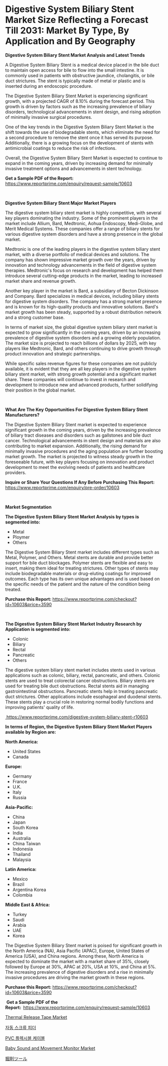 <p><h1>Digestive System Biliary Stent Market Size Reflecting a Forecast Till 2031: Market By Type, By Application and By Geography</h1></p><p><strong>Digestive System Biliary Stent Market Analysis and Latest Trends</strong></p>
<p><p>A Digestive System Biliary Stent is a medical device placed in the bile duct to maintain open access for bile to flow into the small intestine. It is commonly used in patients with obstructive jaundice, cholangitis, or bile duct strictures. The stent is typically made of metal or plastic and is inserted during an endoscopic procedure.</p><p>The Digestive System Biliary Stent Market is experiencing significant growth, with a projected CAGR of 8.10% during the forecast period. This growth is driven by factors such as the increasing prevalence of biliary disorders, technological advancements in stent design, and rising adoption of minimally invasive surgical procedures.</p><p>One of the key trends in the Digestive System Biliary Stent Market is the shift towards the use of biodegradable stents, which eliminate the need for a second procedure to remove the stent once it has served its purpose. Additionally, there is a growing focus on the development of stents with antimicrobial coatings to reduce the risk of infections.</p><p>Overall, the Digestive System Biliary Stent Market is expected to continue to expand in the coming years, driven by increasing demand for minimally invasive treatment options and advancements in stent technology.</p></p>
<p><strong>Get a Sample PDF of the Report:&nbsp;</strong> <a href="https://www.reportprime.com/enquiry/request-sample/10603">https://www.reportprime.com/enquiry/request-sample/10603</a></p>
<p>&nbsp;</p>
<p><strong>Digestive System Biliary Stent Major Market Players</strong></p>
<p><p>The digestive system biliary stent market is highly competitive, with several key players dominating the industry. Some of the prominent players in the market include Allium, Bard, Medtronic, Aohua Endoscopy, Medi-Globe, and Merit Medical Systems. These companies offer a range of biliary stents for various digestive system disorders and have a strong presence in the global market.</p><p>Medtronic is one of the leading players in the digestive system biliary stent market, with a diverse portfolio of medical devices and solutions. The company has shown impressive market growth over the years, driven by innovation and technology advancements in the field of digestive system therapies. Medtronic's focus on research and development has helped them introduce several cutting-edge products in the market, leading to increased market share and revenue growth.</p><p>Another key player in the market is Bard, a subsidiary of Becton Dickinson and Company. Bard specializes in medical devices, including biliary stents for digestive system disorders. The company has a strong market presence and is known for its high-quality products and innovative solutions. Bard's market growth has been steady, supported by a robust distribution network and a strong customer base.</p><p>In terms of market size, the global digestive system biliary stent market is expected to grow significantly in the coming years, driven by an increasing prevalence of digestive system disorders and a growing elderly population. The market size is projected to reach billions of dollars by 2025, with key players like Medtronic, Bard, and others continuing to drive growth through product innovation and strategic partnerships.</p><p>While specific sales revenue figures for these companies are not publicly available, it is evident that they are all key players in the digestive system biliary stent market, with strong growth potential and a significant market share. These companies will continue to invest in research and development to introduce new and advanced products, further solidifying their position in the global market.</p></p>
<p>&nbsp;</p>
<p><strong>What Are The Key Opportunities For Digestive System Biliary Stent Manufacturers?</strong></p>
<p><p>The Digestive System Biliary Stent market is expected to experience significant growth in the coming years, driven by the increasing prevalence of biliary tract diseases and disorders such as gallstones and bile duct cancer. Technological advancements in stent design and materials are also contributing to market expansion. Additionally, the rising demand for minimally invasive procedures and the aging population are further boosting market growth. The market is projected to witness steady growth in the foreseeable future, with key players focusing on innovation and product development to meet the evolving needs of patients and healthcare providers.</p></p>
<p><strong>Inquire or Share Your Questions If Any Before Purchasing This Report:</strong> <a href="https://www.reportprime.com/enquiry/pre-order/10603">https://www.reportprime.com/enquiry/pre-order/10603</a></p>
<p>&nbsp;</p>
<p><strong>Market Segmentation</strong></p>
<p><strong>The Digestive System Biliary Stent Market Analysis by types is segmented into:</strong></p>
<p><ul><li>Metal</li><li>Ploymer</li><li>Others</li></ul></p>
<p><p>The Digestive System Biliary Stent market includes different types such as Metal, Polymer, and Others. Metal stents are durable and provide better support for bile duct blockages. Polymer stents are flexible and easy to insert, making them ideal for treating strictures. Other types of stents may include biodegradable materials or drug-eluting coatings for improved outcomes. Each type has its own unique advantages and is used based on the specific needs of the patient and the nature of the condition being treated.</p></p>
<p><strong>Purchase this Report:&nbsp;</strong><a href="https://www.reportprime.com/checkout?id=10603&price=3590">https://www.reportprime.com/checkout?id=10603&price=3590</a></p>
<p>&nbsp;</p>
<p><strong>The Digestive System Biliary Stent Market Industry Research by Application is segmented into:</strong></p>
<p><ul><li>Colonic</li><li>Biliary</li><li>Rectal</li><li>Pancreatic</li><li>Others</li></ul></p>
<p><p>The digestive system biliary stent market includes stents used in various applications such as colonic, biliary, rectal, pancreatic, and others. Colonic stents are used to treat colorectal cancer obstructions. Biliary stents are used for treating bile duct obstructions. Rectal stents aid in managing gastrointestinal obstructions. Pancreatic stents help in treating pancreatic duct strictures. Other applications include esophageal and duodenal stents. These stents play a crucial role in restoring normal bodily functions and improving patients' quality of life.</p></p>
<p><a href="https://www.reportprime.com/digestive-system-biliary-stent-r10603">&nbsp;https://www.reportprime.com/digestive-system-biliary-stent-r10603</a></p>
<p><strong>In terms of Region, the Digestive System Biliary Stent Market Players available by Region are:</strong></p>
<p>
    <p> <strong> North America: </strong>
        <ul>
            <li>United States</li>
            <li>Canada</li>
        </ul>
        </p> 
    <p> <strong> Europe: </strong>
        <ul>
            <li>Germany</li>
            <li>France</li>
            <li>U.K.</li>
            <li>Italy</li>
            <li>Russia</li>
        </ul>
        </p> 
    <p> <strong> Asia-Pacific: </strong>
        <ul>
            <li>China</li>
            <li>Japan</li>
            <li>South Korea</li>
            <li>India</li>
            <li>Australia</li>
            <li>China Taiwan</li>
            <li>Indonesia</li>
            <li>Thailand</li>
            <li>Malaysia</li>
        </ul>
        </p> 
    <p> <strong> Latin America: </strong>
        <ul>
            <li>Mexico</li>
            <li>Brazil</li>
            <li>Argentina Korea</li>
            <li>Colombia</li>
        </ul>
        </p> 
    <p> <strong> Middle East & Africa: </strong>
        <ul>
            <li>Turkey</li>
            <li>Saudi</li>
            <li>Arabia</li>
            <li>UAE</li>
            <li>Korea</li>
        </ul>
    </p>
    </p>
<p><p>The Digestive System Biliary Stent market is poised for significant growth in the North America (NA), Asia Pacific (APAC), Europe, United States of America (USA), and China regions. Among these, North America is expected to dominate the market with a market share of 35%, closely followed by Europe at 30%, APAC at 20%, USA at 10%, and China at 5%. The increasing prevalence of digestive disorders and a rise in minimally invasive procedures are driving the market growth in these regions.</p></p>
<p><strong>Purchase this Report: </strong><a href="https://www.reportprime.com/checkout?id=10603&price=3590">https://www.reportprime.com/checkout?id=10603&price=3590</a></p>
<p>&nbsp;<strong>Get a Sample PDF of the Report:&nbsp;&nbsp;</strong><a href="https://www.reportprime.com/enquiry/request-sample/10603">https://www.reportprime.com/enquiry/request-sample/10603</a></p>
<p><strong></strong></p>
<p><p><a href="https://issuu.com/reportprime-2/docs/thermal-release-tape-market-size-2030.pptx">Thermal Release Tape Market</a></p><p><a href="https://medium.com/@simeonbode1/%EC%9E%90%EB%8F%99-%EB%82%98%EC%82%AC-%EA%B3%B5%EA%B8%89-%EA%B8%B0%EA%B3%84-%EC%8B%9C%EC%9E%A5-%EC%8B%9C%EC%9E%A5-%EC%A0%90%EC%9C%A0%EC%9C%A8-%EC%8B%9C%EC%9E%A5-%EB%8F%99%ED%96%A5-%EB%B0%8F-%EB%AF%B8%EB%9E%98-%EC%84%B1%EC%9E%A5-%ED%83%90%EC%83%89-765bb504da8a">자동 스크류 피더</a></p><p><a href="https://github.com/Skyleitney456456/Market-Research-Report-List-1/blob/main/548188221991.md">PVC 플렉시블 케이블</a></p><p><a href="https://github.com/Krish2023na/Market-Research-Report-List-3/blob/main/baby-sound-and-movement-monitor-market.md">Baby Sound and Movement Monitor Market</a></p><p><a href="https://github.com/LeanneBruen2023/Market-Research-Report-List-1/blob/main/370881724100.md">掘削ツール</a></p></p>